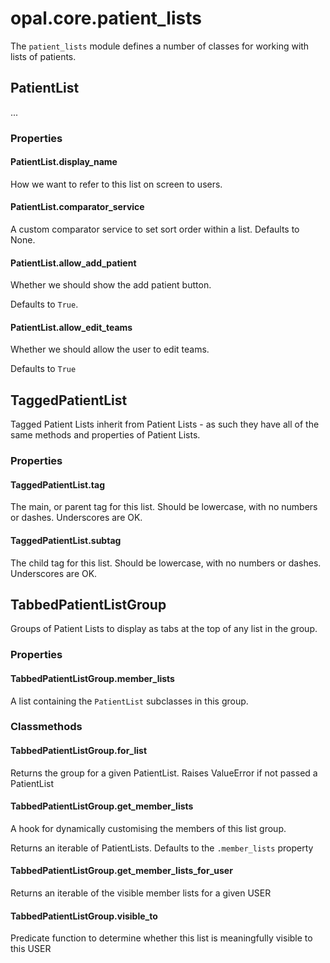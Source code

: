# opal.core.patient_lists

The `patient_lists` module defines a number of classes for working with lists of patients.

## PatientList

...

### Properties

#### PatientList.display_name

How we want to refer to this list on screen to users.

#### PatientList.comparator_service

A custom comparator service to set sort order within a list. Defaults to None.


#### PatientList.allow_add_patient

Whether we should show the add patient button.

Defaults to `True`.

#### PatientList.allow_edit_teams

Whether we should allow the user to edit teams. 

Defaults to `True`

## TaggedPatientList

Tagged Patient Lists inherit from Patient Lists - as such they have all of the same methods and properties
of Patient Lists.

### Properties

#### TaggedPatientList.tag

The main, or parent tag for this list. Should be lowercase, with no numbers or dashes. Underscores are OK.

#### TaggedPatientList.subtag

The child tag for this list. Should be lowercase, with no numbers or dashes. Underscores are OK.

## TabbedPatientListGroup

Groups of Patient Lists to display as tabs at the top of any list in the group.

### Properties

#### TabbedPatientListGroup.member_lists

A list containing the `PatientList` subclasses in this group.

### Classmethods

#### TabbedPatientListGroup.for_list

Returns the group for a given PatientList. Raises ValueError if not passed a PatientList

#### TabbedPatientListGroup.get_member_lists

A hook for dynamically customising the members of this list group.

Returns an iterable of PatientLists. Defaults to the `.member_lists` property

#### TabbedPatientListGroup.get_member_lists_for_user

Returns an iterable of the visible member lists for a given USER

#### TabbedPatientListGroup.visible_to

Predicate function to determine whether this list is meaningfully visible to this USER
